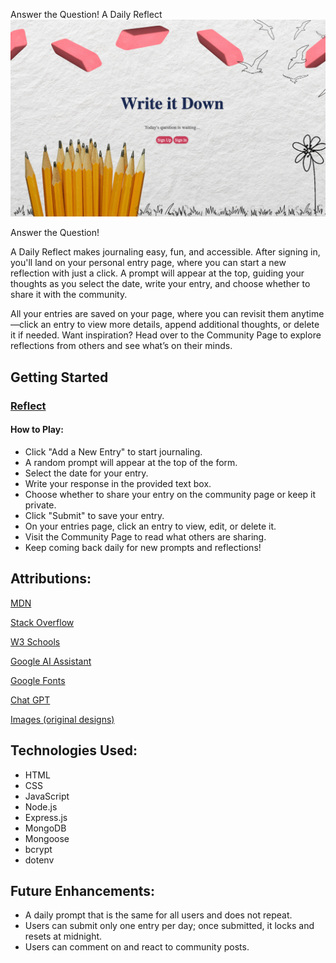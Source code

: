 Answer the Question! A Daily Reflect
![Logo](https://github.com/kayawoods/dailyreflect/blob/main/screenshot.png?raw=true)


Answer the Question!

A Daily Reflect makes journaling easy, fun, and accessible. After signing in, you'll land on your personal entry page, where you can start a new reflection with just a click. A prompt will appear at the top, guiding your thoughts as you select the date, write your entry, and choose whether to share it with the community.

All your entries are saved on your page, where you can revisit them anytime—click an entry to view more details, append additional thoughts, or delete it if needed. Want inspiration? Head over to the Community Page to explore reflections from others and see what’s on their minds.

## Getting Started 

### [Reflect](https://daily-write-b40bfdcb6395.herokuapp.com/)
#### How to Play: 
* Click "Add a New Entry" to start journaling.
* A random prompt will appear at the top of the form.
* Select the date for your entry.
* Write your response in the provided text box.
* Choose whether to share your entry on the community page or keep it private.
* Click "Submit" to save your entry.
* On your entries page, click an entry to view, edit, or delete it.
* Visit the Community Page to read what others are sharing.
* Keep coming back daily for new prompts and reflections!
## Attributions: 
[MDN](https://developer.mozilla.org/en-US/)

[Stack Overflow](https://stackoverflow.com/questions)

[W3 Schools](https://www.w3schools.com/JSREF/met_win_settimeout.asp)

[Google AI Assistant](https://www.google.com/)

[Google Fonts](https://fonts.google.com/)

[Chat GPT](https://openai.com/index/chatgpt/)

[Images (original designs)](http://canva.com)

## Technologies Used:
* HTML
* CSS
* JavaScript 
* Node.js
* Express.js
* MongoDB
* Mongoose
* bcrypt 
* dotenv

## Future Enhancements: 
* A daily prompt that is the same for all users and does not repeat.
* Users can submit only one entry per day; once submitted, it locks and resets at midnight.
* Users can comment on and react to community posts.